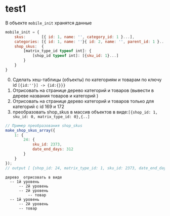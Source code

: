 # test1

В объекте ```mobile_init``` хранятся данные
```javascript
mobile_init = {
    skus:       [{ id: 1, name: '', category_id: 1 }...],                       // товары
    categories: [{ id: 1, name: ''}{ id: 2, name: '', parent_id: 1 }...],       // категории
    shop_skus:  {                                                               // матрица
        [matrix_type_id typeof int]: {
            [shop_id typeof int]: [{sku_id: 1}...]
        }
    }
}
```

0. Сделать хеш-таблицы (объекты) по категориям и товарам по ключу id ```[{id:''}] -> {id:{}}}```
1. Отрисовать на странице дерево категорий и товаров (вывести в дереве названия товаров и категорий )
2. Отрисовать на странице дерево категорий и товаров только для категорий c id 169 и 172
3. преобразовать shop_skus в массив объектов в виде:```[{shop_id: 1, sku_id: 0, matrix_type_id: 0},{..]```

```javascript
// Пример преобразования shop_skus
make_shop_skus_array({
	1: {
		24: {
			sku_id: 2373,
			date_end_days: 312
		}
	}
});
// output [ {shop_id: 24, matrix_type_id: 1, sku_id: 2373, date_end_days: 312} ]
```

```
дерево  отрисовать в виде
  -- 1й уровень
      -- 2й уровень 
      -- 2й уровень
          -- товар
  -- 1й уровень
      -- 2й уровень
      -- товар
```
